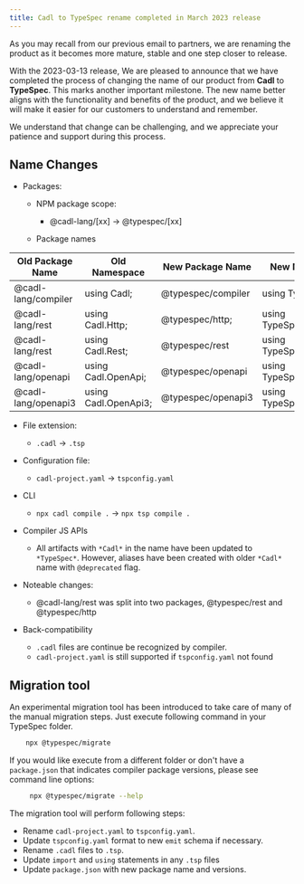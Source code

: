 ```yaml
---
title: Cadl to TypeSpec rename completed in March 2023 release
---
```


As you may recall from our previous email to partners, we are renaming the product as it becomes more mature, stable and one step closer to release.

With the 2023-03-13 release, We are pleased to announce that we have completed the process of changing the name of our product from **Cadl** to **TypeSpec**. This marks another important milestone. The new name better aligns with the functionality and benefits of the product, and we believe it will make it easier for our customers to understand and remember.

We understand that change can be challenging, and we appreciate your patience and support during this process.

## Name Changes

- Packages:

  - NPM package scope:

    - @cadl-lang/[xx] -> @typespec/[xx]

  - Package names

| Old Package Name    | Old Namespace        | New Package Name   | New Namespace            |
| ------------------- | -------------------- | ------------------ | ------------------------ |
| @cadl-lang/compiler | using Cadl;          | @typespec/compiler | using TypeSpec;          |
| @cadl-lang/rest     | using Cadl.Http;     | @typespec/http;    | using TypeSpec.Http;     |
| @cadl-lang/rest     | using Cadl.Rest;     | @typespec/rest     | using TypeSpec.Rest;     |
| @cadl-lang/openapi  | using Cadl.OpenApi;  | @typespec/openapi  | using TypeSpec.OpenApi;  |
| @cadl-lang/openapi3 | using Cadl.OpenApi3; | @typespec/openapi3 | using TypeSpec.OpenApi3; |

- File extension:

  - `.cadl` -> `.tsp`

- Configuration file:

  - `cadl-project.yaml` -> `tspconfig.yaml`

- CLI

  - `npx cadl compile .` -> `npx tsp compile .`

- Compiler JS APIs
  - All artifacts with `*Cadl*` in the name have been updated to `*TypeSpec*`. However, aliases have been created with older `*Cadl*` name with `@deprecated` flag.
- Noteable changes:

  - @cadl-lang/rest was split into two packages, @typespec/rest and @typespec/http

- Back-compatibility
  - `.cadl` files are continue be recognized by compiler.
  - `cadl-project.yaml` is still supported if `tspconfig.yaml` not found

## Migration tool

An experimental migration tool has been introduced to take care of many of the manual migration steps. Just execute following command in your TypeSpec folder.

```bash
    npx @typespec/migrate
```

If you would like execute from a different folder or don't have a `package.json` that indicates compiler package versions, please see command line options:

```bash
     npx @typespec/migrate --help
```

The migration tool will perform following steps:

- Rename `cadl-project.yaml` to `tspconfig.yaml`.
- Update `tspconfig.yaml` format to new `emit` schema if necessary.
- Rename `.cadl` files to `.tsp`.
- Update `import` and `using` statements in any `.tsp` files
- Update `package.json` with new package name and versions.
